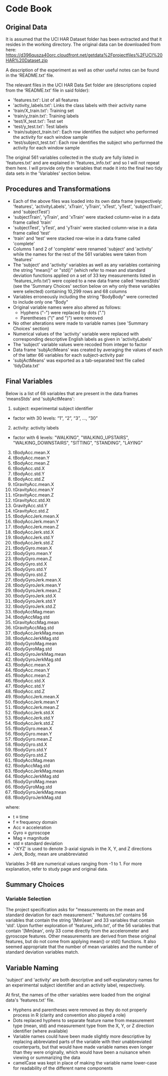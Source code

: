 # Code Book

## Original Data

It is assumed that the UCI HAR Dataset folder has been extracted and that it resides in the working directory. The original data can be downloaded from here: https://d396qusza40orc.cloudfront.net/getdata%2Fprojectfiles%2FUCI%20HAR%20Dataset.zip

A description of the experiment as well as other useful notes can be found in the ‘README.txt’ file.

The relevant files in the UCI HAR Data Set folder are (descriptions copied from the ‘README.txt’ file in said folder):

* 'features.txt': List of all features
* 'activity_labels.txt': Links the class labels with their activity name
* 'train/X_train.txt': Training set
* 'train/y_train.txt': Training labels
* 'test/X_test.txt': Test set
* 'test/y_test.txt': Test labels
* 'train/subject_train.txt': Each row identifies the subject who performed the activity for each window sample
* 'test/subject_test.txt': Each row identifies the subject who performed the activity for each window sample

The original 561 variables collected in the study are fully listed in 'features.txt' and are explained in 'features_info.txt' and so I will not repeat them here. I will provide only the variables that made it into the final two tidy data sets in the 'Variables' section below.

## Procedures and Transformations

* Each of the above files was loaded into its own data frame (respectively: 'features', 'activityLabels', 'xTrain', 'yTrain', 'xTest', 'yTest', 'subjectTrain', and 'subjectTest')
* 'subjectTrain', 'yTrain', and 'xTrain' were stacked column-wise in a data frame called 'train'
* 'subjectTest', 'yTest', and 'yTrain' were stacked column-wise in a data frame called 'test'
* 'train' and 'test' were stacked row-wise in a data frame called 'complete'
* Columns 1 and 2 of 'complete' were renamed 'subject' and 'activity' while the names for the rest of the 561 variables were taken from 'features'
* The 'subject' and 'activity' variables as well as any variables containing the string "mean()" or "std()" (which refer to mean and standard deviation functions applied on a set of 33 key measurements listed in 'features_info.txt') were copied to a new data frame called 'meansStds' (see the 'Summary Choices' section below on why only these variables were selected) containing 10,299 rows and 68 columns
* Variables erroneously including the string "BodyBody" were corrected to include only one "Body"
* Original variable names were also altered as follows:
  * Hyphens ("-") were replaced by dots (".")
  * Parentheses ("(" and ")") were removed
* No other alterations were made to variable names (see 'Summary Choices' section)
* Numerical values of the 'activity' variable were replaced with corresponding descriptive English labels as given in 'activityLabels'
* The 'subject' variable values were recoded from integer to factor
* Data frame 'subjActMeans' was created by averaging the values of each of the latter 66 variables for each subject-activity pair
* 'subjActMeans' was exported as a tab-separated text file called 'tidyData.txt'

## Final Variables

Below is a list of 68 variables that are present in the data frames 'meansStds' and 'subjActMeans':

1. subject: experimental subject identifier
  * factor with 30 levels: “1”, “2”, “3”, ..., “30” 
2. activity: activity labels
  * factor with 6 levels: "WALKING", "WALKING_UPSTAIRS", "WALKING_DOWNSTAIRS", "SITTING", "STANDING", "LAYING"
3.	tBodyAcc.mean.X
4.	tBodyAcc.mean.Y
5.	tBodyAcc.mean.Z      
6.	tBodyAcc.std.X
7.	tBodyAcc.std.Y
8.	tBodyAcc.std.Z
9.	tGravityAcc.mean.X
10.	tGravityAcc.mean.Y   
11.	tGravityAcc.mean.Z
12.	tGravityAcc.std.Xt
13.	GravityAcc.std.Y
14.	tGravityAcc.std.Z
15.	tBodyAccJerk.mean.X  
16.	tBodyAccJerk.mean.Y
17.	tBodyAccJerk.mean.Z
18.	tBodyAccJerk.std.X
19.	tBodyAccJerk.std.Y
20.	tBodyAccJerk.std.Z   
21.	tBodyGyro.mean.X
22.	tBodyGyro.mean.Y
23.	tBodyGyro.mean.Z
24.	tBodyGyro.std.X
25.	tBodyGyro.std.Y      
26.	tBodyGyro.std.Z
27.	tBodyGyroJerk.mean.X
28.	tBodyGyroJerk.mean.Y
29.	tBodyGyroJerk.mean.Z
30.	tBodyGyroJerk.std.X  
31.	tBodyGyroJerk.std.Y
32.	tBodyGyroJerk.std.Z
33.	tBodyAccMag.mean
34.	tBodyAccMag.std
35.	tGravityAccMag.mean  
36.	tGravityAccMag.std
37.	tBodyAccJerkMag.mean
38.	tBodyAccJerkMag.std
39.	tBodyGyroMag.mean
40.	tBodyGyroMag.std     
41.	tBodyGyroJerkMag.mean
42.	tBodyGyroJerkMag.std
43.	fBodyAcc.mean.X
44.	fBodyAcc.mean.Y
45.	fBodyAcc.mean.Z      
46.	fBodyAcc.std.X
47.	fBodyAcc.std.Y
48.	fBodyAcc.std.Z
49.	fBodyAccJerk.mean.X
50.	fBodyAccJerk.mean.Y  
51.	fBodyAccJerk.mean.Z
52.	fBodyAccJerk.std.X
53.	fBodyAccJerk.std.Y
54.	fBodyAccJerk.std.Z
55.	fBodyGyro.mean.X     
56.	fBodyGyro.mean.Y
57.	fBodyGyro.mean.Z
58.	fBodyGyro.std.X
59.	fBodyGyro.std.Y
60.	fBodyGyro.std.Z      
61.	fBodyAccMag.mean
62.	fBodyAccMag.std
63.	fBodyAccJerkMag.mean
64.	fBodyAccJerkMag.std
65.	fBodyGyroMag.mean    
66.	fBodyGyroMag.std
67.	fBodyGyroJerkMag.mean
68.	fBodyGyroJerkMag.std

where:
*	t ≡ time
*	f ≡ frequency domain
*	Acc ≡ acceleration
*	Gyro ≡ gyroscope
*	Mag ≡ magnitude
*	std ≡ standard deviation
*	'-XYZ' is used to denote 3-axial signals in the X, Y, and Z directions
*	Jerk, Body, mean are unabbreviated

Variables 3-68 are numerical values ranging from -1 to 1. For more explanation, refer to study page and original data.

## Summary Choices

### Variable Selection

The project specification asks for "measurements on the mean and standard deviation for each measurement." 'features.txt' contains 56 variables that contain the string '[Mm]ean' and 33 variables that contain 'std'. Upon further exploration of 'features_info.txt', of the 56 variables that contain '[Mm]ean', only 33 come directly from the accelerometer and gyroscope features. Other measurements are derived from these original features, but do not come from applying mean() or std() functions. It also seemed appropriate that the number of mean variables and the number of standard deviation variables match.

## Variable Naming

'subject' and 'activity' are both descriptive and self-explanatory names for an experimental subject identifier and an activity label, respectively.

At first, the names of the other variables were loaded from the original data's 'features.txt' file.
* Hyphens and parentheses were removed as they do not properly process in R (clarity and convention also played a role)
* Dots replaced hyphens to separate feature name from measurement type (mean, std) and measurement type from the X, Y, or Z direction identifier (where available)
* Variable names could have been made slightly more descriptive by replacing abbreviated parts of the variable with their unabbreviated counterparts, but that would have made variable names even longer than they were originally, which would have been a nuisance when viewing or summarizing the data
* camelCase was kept in place of making the variable name lower-case for readability of the different name components
